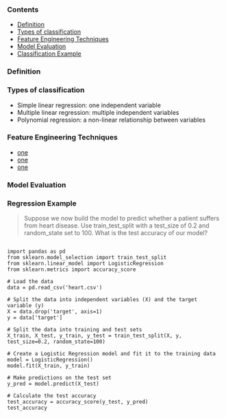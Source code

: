 
### Contents
- [Definition](#definition)
- [Types of classification](#types-of-classification)
- [Feature Engineering Techniques](#feature-engineering-techniques)
- [Model Evaluation](#model-evaluation)
- [Classification Example](#classification-example)


### Definition




### Types of classification

- Simple linear regression: one independent variable
- Multiple linear regression: multiple independent variables
- Polynomial regression: a non-linear relationship between variables



### Feature Engineering Techniques

- [one]()
- [one]()
- [one]()
  

### Model Evaluation




### Regression Example

> Suppose we now build the model to predict whether a patient suffers from heart disease.
> Use train_test_split with a test_size of 0.2 and random_state set to 100. What is the test accuracy of our model?

```

import pandas as pd
from sklearn.model_selection import train_test_split
from sklearn.linear_model import LogisticRegression
from sklearn.metrics import accuracy_score

# Load the data
data = pd.read_csv('heart.csv')

# Split the data into independent variables (X) and the target variable (y)
X = data.drop('target', axis=1)
y = data['target']

# Split the data into training and test sets
X_train, X_test, y_train, y_test = train_test_split(X, y, test_size=0.2, random_state=100)

# Create a Logistic Regression model and fit it to the training data
model = LogisticRegression()
model.fit(X_train, y_train)

# Make predictions on the test set
y_pred = model.predict(X_test)

# Calculate the test accuracy
test_accuracy = accuracy_score(y_test, y_pred)
test_accuracy

```
